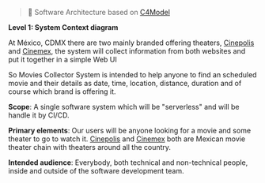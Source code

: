 > &#x1F4D7; Software Architecture based on [C4Model](https://c4model.com/)

**Level 1: System Context diagram**

At México, CDMX there are two mainly branded offering theaters, [Cinepolis](https://cinepolis.com/) and [Cinemex](https://cinemex.com/), the system will collect information from both websites and put it together in a simple Web UI

So Movies Collector System is intended to help anyone to find an scheduled movie and their details as date, time, location, distance, duration and of course which brand is offering it.

**Scope**: A single software system which will be "serverless" and will be handle it by CI/CD.

**Primary elements**: Our users will be anyone looking for a movie and some theater to go to watch it.
[Cinepolis](https://cinepolis.com/) and [Cinemex](https://cinemex.com/) both are Mexican movie theater chain with theaters around all the country.

**Intended audience**: Everybody, both technical and non-technical people, inside and outside of the software development team.
